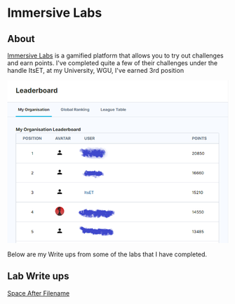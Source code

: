 # Immersive Labs

## About

[Immersive Labs](https://www.immersivelabs.com/) is a gamified platform that allows you to try out challenges and earn points. 
I've completed quite a few of their challenges under the handle ItsET, at my University, WGU, I've earned 3rd position 

![Immersive Labs Leader Board](./images/ILLeaderboard.png)

Below are my Write ups from some of the labs that I have completed.

## Lab Write ups 

[Space After Filename](./SpaceAfterFilename.txt)

